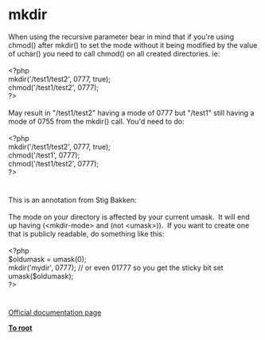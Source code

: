 # mkdir




<div class="phpcode"><span class="html">
When using the recursive parameter bear in mind that if you&apos;re using chmod() after mkdir() to set the mode without it being modified by the value of uchar() you need to call chmod() on all created directories. ie:<br><br><span class="default">&lt;?php<br>mkdir</span><span class="keyword">(</span><span class="string">&apos;/test1/test2&apos;</span><span class="keyword">, </span><span class="default">0777</span><span class="keyword">, </span><span class="default">true</span><span class="keyword">);<br></span><span class="default">chmod</span><span class="keyword">(</span><span class="string">&apos;/test1/test2&apos;</span><span class="keyword">, </span><span class="default">0777</span><span class="keyword">);<br></span><span class="default">?&gt;</span> <br><br>May result in &quot;/test1/test2&quot; having a mode of 0777 but &quot;/test1&quot; still having a mode of 0755 from the mkdir() call. You&apos;d need to do:<br><br><span class="default">&lt;?php<br>mkdir</span><span class="keyword">(</span><span class="string">&apos;/test1/test2&apos;</span><span class="keyword">, </span><span class="default">0777</span><span class="keyword">, </span><span class="default">true</span><span class="keyword">);<br></span><span class="default">chmod</span><span class="keyword">(</span><span class="string">&apos;/test1&apos;</span><span class="keyword">, </span><span class="default">0777</span><span class="keyword">);<br></span><span class="default">chmod</span><span class="keyword">(</span><span class="string">&apos;/test1/test2&apos;</span><span class="keyword">, </span><span class="default">0777</span><span class="keyword">);<br></span><span class="default">?&gt;</span>
</span>
</div>
  

#


<div class="phpcode"><span class="html">
This is an annotation from Stig Bakken:
<br>
<br>The mode on your directory is affected by your current umask.&#xA0; It will end
<br>up having (&lt;mkdir-mode&gt; and (not &lt;umask&gt;)).&#xA0; If you want to create one
<br>that is publicly readable, do something like this:
<br>
<br><span class="default">&lt;?php
<br>$oldumask </span><span class="keyword">= </span><span class="default">umask</span><span class="keyword">(</span><span class="default">0</span><span class="keyword">);
<br></span><span class="default">mkdir</span><span class="keyword">(</span><span class="string">&apos;mydir&apos;</span><span class="keyword">, </span><span class="default">0777</span><span class="keyword">); </span><span class="comment">// or even 01777 so you get the sticky bit set
<br></span><span class="default">umask</span><span class="keyword">(</span><span class="default">$oldumask</span><span class="keyword">);
<br></span><span class="default">?&gt;</span>
</span>
</div>
  

#

[Official documentation page](https://www.php.net/manual/en/function.mkdir.php)

**[To root](/README.md)**